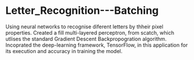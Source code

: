 # Letter_Recognition---Batching
Using neural networks to recognise diferent letters by thheir pixel properties. 
Created a fill multi-layered perceptron, from scatch, which utlises the standard Gradient Descent Backpropogration algorithm. 
Incoprated the deep-learning framework, TensorFlow, in this application for its execution and accuracy in training the model.

